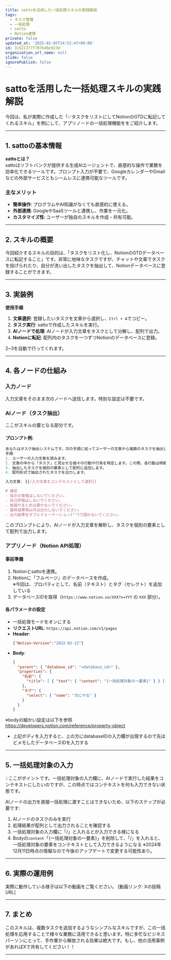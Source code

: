 ```yaml
---
title: sattoを活用した一括処理スキルの実践解説
tags:
  - タスク管理
  - 一括処理
  - satto
  - Notion連携
private: false
updated_at: '2025-01-05T14:52:47+09:00'
id: 31521377f707b46e923d
organization_url_name: null
slide: false
ignorePublish: false
---
```



# **sattoを活用した一括処理スキルの実践解説**

今回は、私が実際に作成した「✅タスクをリストにしてNotionのGTDに転記してくれるスキル」を例にして、アプリノードの一括処理機能ををご紹介します。

---

## **1. sattoの基本情報**

**sattoとは？**  
sattoはソフトバンクが提供する生成AIエージェントで、直感的な操作で業務を効率化できるツールです。プロンプト入力が不要で、GoogleカレンダーやGmailなどの外部サービスともシームレスに連携可能なツールです。

### **主なメリット**
- **簡単操作**: プログラムやAI知識がなくても直感的に使える。
- **外部連携**: GoogleやSaaSツールと連携し、作業を一元化。
- **カスタマイズ性**: ユーザーが独自のスキルを作成・共有可能。

---

## **2. スキルの概要**

今回紹介するスキルの目的は、「タスクをリスト化し、NotionのGTDデータベースに転記すること」です。非常に地味なタスクですが、チャットや文章でタスクを投げられたり、自分が洗い出したタスクを抽出して、Notionデータベースに登録することができます。

---

## **3. 実装例**

**使用手順**
1. **文章選択**: 登録したいタスクを文章から選択し、`Ctrl + A`でコピー。
2. **タスク実行**: sattoで作成したスキルを実行。
3. **AIノードで処理**: AIノードが入力文章をタスクとして分解し、配列で出力。
4. **Notionに転記**: 配列内のタスクを一つずつNotionのデータベースに登録。  

2~3を自動で行ってくれます。

---

## **4. 各ノードの仕組み**

### **入力ノード**  
入力文章をそのまま次のノードへ送信します。特別な設定は不要です。

### **AIノード（タスク抽出）**  
ここがスキルの要となる部分です。

#### プロンプト例:
```jsx
あなたはタスク抽出システムです。次の手順に従ってユーザーの文章から複数のタスクを抽出し、配列で出力してください。
手順:
1. ユーザーの入力文章を読みます。
2. 文章の中から「タスク」と見なせる個々の行動や行為を特定します。この際、各行動は明確かつ具体的なものに限ります。
3. 抽出したタスクを個別の要素として配列に追加します。
4. 配列形式で抽出されたタスクを出力します。

入力文章: {{/入力文章をコンテキストとして選択}}

# 補足
- 指示の復唱はしないでください。
- 自己評価はしないでください。
- 結論やまとめは書かないでください。
- 最終成果物以外は出力しないでください。
- 出力結果をダブルクォーテーション("")で囲わないでください。

```

このプロンプトにより、AIノードが入力文章を解析し、タスクを個別の要素として配列で出力します。

### **アプリノード（Notion API処理）**
#### 事前準備
1. Notionとsattoを連携。
2. Notionに「フルページ」のデータベースを作成。   
※今回は、プロパティとして、名前（テキスト）とタグ（セレクト）を追加している
3. データベースIDを取得（`https://www.notion.so/XXX?v=YYY` の `XXX` 部分）。

#### 各パラメータの設定
- 一括処理モードをオンにする 
- **リクエストURL**: `https://api.notion.com/v1/pages`
- **Header**:
  ```json
  {"Notion-Version":"2022-02-22"}
  ```
- **Body**:
  ```json
  {
    "parent": { "database_id": "<database_id>" },
    "properties": {
      "名前": {
        "title": [ { "text": { "content": "{一括処理対象の一要素}" } } ]
      },
      "タグ": {
        "select": { "name": "次にやる" }
      }
    }
  }
  ```
※bodyの細かい設定は以下を参照
https://developers.notion.com/reference/property-object
- 上記ボディを入力すると、上の方にdatabaseIDの入力欄が出現するので先ほどメモしたデータベースIDを入力する

---

## **5. 一括処理対象の入力**
💡ここがポイントです。一括処理対象の入力欄に、AIノードで実行した結果をコンテキストにしたいのですが、この時点ではコンテキストを何も入力できない状態です。

AIノードの出力を直接一括処理に渡すことはできないため、以下のステップが必要です:
1. AIノードのタスクのみを実行
2. 処理結果が配列として出力されることを確認する
3. 一括処理対象の入力欄に「/」と入れるとが入力できる様になる
4. Bodyの`content`「{一括処理対象の一要素}」を削除して、「/」を入れると、一括処理対象の要素をコンテキストとして入力できるようになる
※2024年12月11日時点の情報なので今後のアップデートで変更する可能性あり。
---

## **6. 実際の運用例**

実際に動作している様子は以下の動画をご覧ください。
[動画リンク: Xの投稿URL]

---

## **7. まとめ**

このスキルは、複数タスクを追加するようなシンプルなスキルですが、この一括処理を応用することで様々な業務に活用できると思います。特に多忙なビジネスパーソンにとって、手作業から解放される効果は絶大です。もし、他の活用事例があればXで共有してください！！

---
